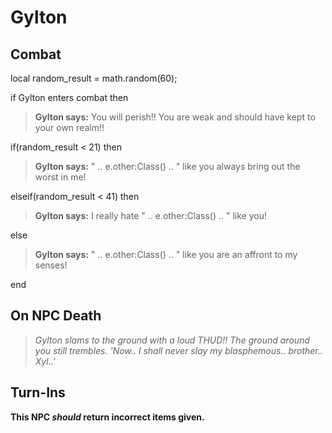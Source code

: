 # Gylton
## Combat

local random_result = math.random(60);


if Gylton enters combat  then


>**Gylton says:** You will perish!!  You are weak and should have kept to your own realm!!


if(random_result < 21) then



>**Gylton says:** " .. e.other:Class() .. " like you always bring out the worst in me!


elseif(random_result < 41) then



>**Gylton says:** I really hate " .. e.other:Class() .. " like you!


else



>**Gylton says:** " .. e.other:Class() .. " like you are an affront to my senses!

end

## On NPC Death

>*Gylton slams to the ground with a loud THUD!!  The ground around you still trembles.  'Now.. I shall never slay my blasphemous.. brother..  Xyl..'*
## Turn-Ins



**This NPC *should* return incorrect items given.**






